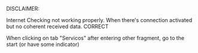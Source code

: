 
DISCLAIMER:

Internet Checking not working properly. When there's connection activated but no coherent received data. CORRECT

When clicking on tab "Servicos" after entering other fragment, go to the start (or have some indicator)



